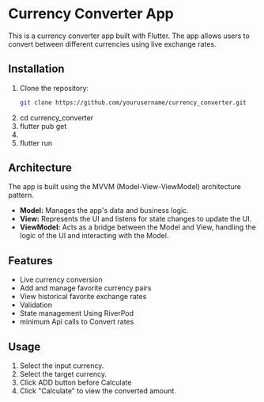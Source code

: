 # Currency Converter App
This is a currency converter app built with Flutter. The app allows users to convert between different currencies using live exchange rates.

## Installation

1. Clone the repository:
   ```bash
   git clone https://github.com/yourusername/currency_converter.git

2. cd currency_converter
3. flutter pub get
4.
5. flutter run

## Architecture

The app is built using the MVVM (Model-View-ViewModel) architecture pattern. 
- **Model:** Manages the app's data and business logic.
- **View:** Represents the UI and listens for state changes to update the UI.
- **ViewModel:** Acts as a bridge between the Model and View, handling the logic of the UI and interacting with the Model.

## Features

- Live currency conversion
- Add and manage favorite currency pairs
- View historical favorite exchange rates
- Validation
- State management Using RiverPod
- minimum Api calls to Convert rates

## Usage

1. Select the input currency.
2. Select the target currency.
3. Click ADD button before Calculate
4. Click "Calculate" to view the converted amount.



